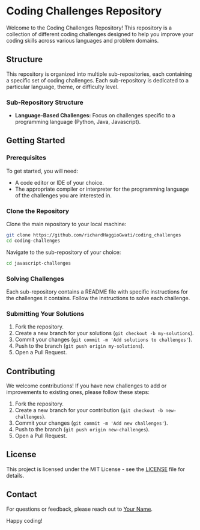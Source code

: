 # Coding Challenges Repository

Welcome to the Coding Challenges Repository! This repository is a collection of different coding challenges designed to help you improve your coding skills across various languages and problem domains.

## Structure

This repository is organized into multiple sub-repositories, each containing a specific set of coding challenges. Each sub-repository is dedicated to a particular language, theme, or difficulty level.

### Sub-Repository Structure

- **Language-Based Challenges:** Focus on challenges specific to a programming language (Python, Java, Javascript).

## Getting Started

### Prerequisites

To get started, you will need:
- A code editor or IDE of your choice.
- The appropriate compiler or interpreter for the programming language of the challenges you are interested in.

### Clone the Repository

Clone the main repository to your local machine:
```bash
git clone https://github.com/richardHaggioGwati/coding_challenges
cd coding-challenges
```

Navigate to the sub-repository of your choice:
```bash
cd javascript-challenges
```

### Solving Challenges

Each sub-repository contains a README file with specific instructions for the challenges it contains. Follow the instructions to solve each challenge.

### Submitting Your Solutions

1. Fork the repository.
2. Create a new branch for your solutions (`git checkout -b my-solutions`).
3. Commit your changes (`git commit -m 'Add solutions to challenges'`).
4. Push to the branch (`git push origin my-solutions`).
5. Open a Pull Request.

## Contributing

We welcome contributions! If you have new challenges to add or improvements to existing ones, please follow these steps:
1. Fork the repository.
2. Create a new branch for your contribution (`git checkout -b new-challenges`).
3. Commit your changes (`git commit -m 'Add new challenges'`).
4. Push to the branch (`git push origin new-challenges`).
5. Open a Pull Request.

## License

This project is licensed under the MIT License - see the [LICENSE](LICENSE) file for details.

## Contact

For questions or feedback, please reach out to [Your Name](https://github.com/yourusername).

Happy coding!